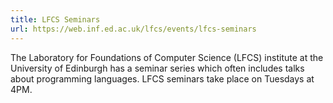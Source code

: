 ```yaml
---
title: LFCS Seminars
url: https://web.inf.ed.ac.uk/lfcs/events/lfcs-seminars
---
```

The Laboratory for Foundations of Computer Science (LFCS) institute at the University of Edinburgh has a seminar series which often includes talks about programming languages. LFCS seminars take place on Tuesdays at 4PM.
